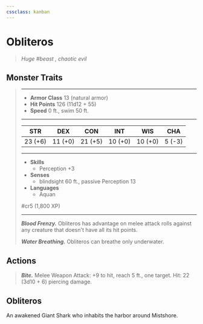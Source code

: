 ```yaml
---
cssclass: kanban
---
```


# Obliteros
>*Huge #beast , chaotic evil*
## Monster Traits
>___
>- **Armor Class** 13 (natural armor)
>- **Hit Points** 126 (11d12 + 55)
>- **Speed** 0 ft., swim 50 ft.
>___
>|STR|DEX|CON|INT|WIS|CHA|
>|:---:|:---:|:---:|:---:|:---:|:---:|
>|23 (+6)|11 (+0)|21 (+5)|10 (+0)|10 (+0)|5 (-3)|
>___
>- **Skills**
>	 - Perception +3
>- **Senses**
>	 - blindsight 60 ft., passive Perception 13
>- **Languages**
>	 - Aquan
>
> #cr5 (1,800 XP)
>___
>***Blood Frenzy.*** Obliteros has advantage on melee attack rolls against any creature that doesn't have all its hit points.  
>
>***Water Breathing.*** Obliteros can breathe only underwater.  
>
## Actions
>***Bite.*** Melee Weapon Attack: +9 to hit, reach 5 ft., one target. Hit: 22 (3d10 + 6) piercing damage.
## Obliteros
An awakened Giant Shark who inhabits the harbor around Mistshore.
